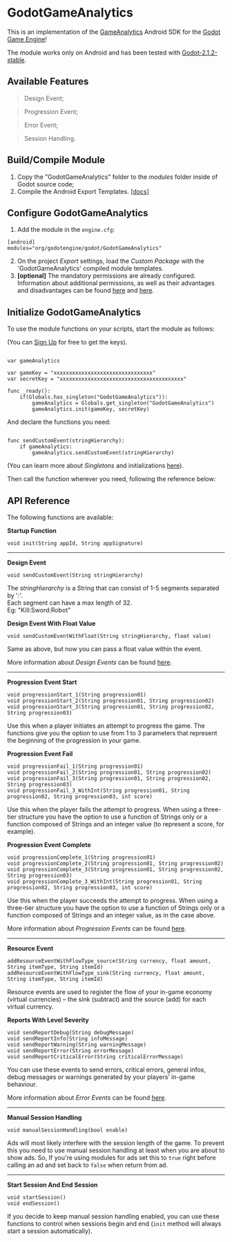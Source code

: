 # GodotGameAnalytics

This is an implementation of the [GameAnalytics](http://www.gameanalytics.com/) Android SDK for the 
[Godot Game Engine](https://godotengine.org)!

The module works only on Android and has been tested with [Godot-2.1.2-stable](https://github.com/godotengine/godot/releases).

## Available Features
> Design Event; 

> Progression Event; 

> Error Event;

> Session Handling.

## Build/Compile Module
1. Copy the "GodotGameAnalytics" folder to the *modules* folder inside of Godot source code;
2. Compile the Android Export Templates. [[docs]](http://docs.godotengine.org/en/stable/reference/compiling_for_android.html)

## Configure GodotGameAnalytics
1. Add the module in the `engine.cfg`:
```
[android]
modules="org/godotengine/godot/GodotGameAnalytics"
```
2. On the project *Export* settings, load the *Custom Package* with the 'GodotGameAnalytics' compiled module templates.
3. **[optional]** The mandatory permissions are already configured. Information about additional permissions, as well as their advantages and disadvantages can be found [here](https://github.com/GameAnalytics/GA-SDK-ANDROID/wiki/Configure-Android-Studio#storage-permissions) and [here](https://github.com/GameAnalytics/GA-SDK-ANDROID/wiki/Configure-Android-Studio#optional-fallback-option-for-identifier-imei).

## Initialize GodotGameAnalytics
To use the module functions on your scripts, start the module as follows: 

(You can [Sign Up](https://go.gameanalytics.com/signup) for free to get the keys).

```GDScript

var gameAnalytics

var gameKey = "xxxxxxxxxxxxxxxxxxxxxxxxxxxxxxxx"
var secretKey = "xxxxxxxxxxxxxxxxxxxxxxxxxxxxxxxxxxxxxxxx"

func _ready():
	if(Globals.has_singleton("GodotGameAnalytics")):
		gameAnalytics = Globals.get_singleton("GodotGameAnalytics")
		gameAnalytics.init(gameKey, secretKey)

```

And declare the functions you need:

```GDScript

func sendCustomEvent(stringHierarchy):
	if gameAnalytics:
		gameAnalytics.sendCustomEvent(stringHierarchy)

```
(You can learn more about *Singletons* and initializations [here](http://docs.godotengine.org/en/stable/tutorials/step_by_step/singletons_autoload.html)). 


Then call the function wherever you need, following the reference below:

## API Reference
The following functions are available:


**Startup Function**

```GDScript
void init(String appId, String appSignature)
```
___

**Design Event**

```GDScript
void sendCustomEvent(String stringHierarchy)
```
The *stringHierarchy* is a String that can consist of 1-5 segments separated by ':'.  
Each segment can have a max length of 32.  
Eg: "Kill:Sword:Robot"  


**Design Event With Float Value**

```GDScript
void sendCustomEventWithFloat(String stringHierarchy, float value)
```
Same as above, but now you can pass a float value within the event. 


More information about *Design Events* can be found [here](http://www.gameanalytics.com/docs/custom-events).

___

**Progression Event Start**

```GDScript
void progressionStart_1(String progression01)
void progressionStart_2(String progression01, String progression02)
void progressionStart_3(String progression01, String progression02, String progression03)
```
Use this when a player initiates an attempt to progress the game. The functions give you the option to use from 1 to 3 parameters that represent the beginning of the progression in your game. 


**Progression Event Fail**

```GDScript
void progressionFail_1(String progression01)
void progressionFail_2(String progression01, String progression02)
void progressionFail_3(String progression01, String progression02, String progression03)
void progressionFail_3_WithInt(String progression01, String progression02, String progression03, int score)
```
Use this when the player fails the attempt to progress. When using a three-tier structure you have the option to use a function of Strings only or a function composed of Strings and an integer value (to represent a score, for example). 


**Progression Event Complete**

```GDScript
void progressionComplete_1(String progression01)
void progressionComplete_2(String progression01, String progression02)
void progressionComplete_3(String progression01, String progression02, String progression03)
void progressionComplete_3_WithInt(String progression01, String progression02, String progression03, int score)
```
Use this when the player succeeds the attempt to progress. When using a three-tier structure you have the option to use a function of Strings only or a function composed of Strings and an integer value, as in the case above. 


More information about *Progression Events* can be found [here](http://www.gameanalytics.com/docs/ga-data).

___

**Resource Event**

```GDScript
addResourceEventWithFlowType_source(String currency, float amount, String itemType, String itemId)
addResourceEventWithFlowType_sink(String currency, float amount, String itemType, String itemId)
```

Resource events are used to register the flow of your in-game economy (virtual currencies) – the sink (subtract) and the source (add) for each virtual currency.

**Reports With Level Severity**

```GDScript
void sendReportDebug(String debugMessage)
void sendReportInfo(String infoMessage)
void sendReportWarning(String warningMessage)
void sendReportError(String errorMessage)
void sendReportCriticalError(String criticalErrorMessage)
```
You can use these events to send errors, critical errors, general infos, debug messages or warnings generated by your players’ in-game behaviour.


More information about *Error Events* can be found [here](http://www.gameanalytics.com/docs/ga-data).

___

**Manual Session Handling**

```GDScript
void manualSessionHandling(bool enable)
```
Ads will most likely interfere with the session length of the game. To prevent this you need to 
use manual session handling at least when you are about to show ads. So, If you're using modules for ads 
set this to `true` right before calling an ad and set back to `false` when return from ad.

___

**Start Session And End Session**

```GDScript
void startSession()
void endSession()
```
If you decide to keep manual session handling enabled, you can use these functions to control when 
sessions begin and end (`init` method will always start a session automatically).
